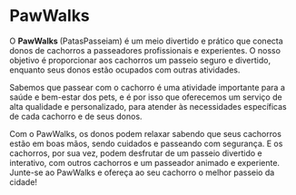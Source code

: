 # PawWalks

O <strong> PawWalks </strong> (PatasPasseiam) é um meio divertido e prático que conecta donos de cachorros a passeadores profissionais e experientes. O nosso objetivo é proporcionar aos cachorros um passeio seguro e divertido, enquanto seus donos estão ocupados com outras atividades.

Sabemos que passear com o cachorro é uma atividade importante para a saúde e bem-estar dos pets, e é por isso que oferecemos um serviço de alta qualidade e personalizado, para atender às necessidades específicas de cada cachorro e de seus donos.

Com o PawWalks, os donos podem relaxar sabendo que seus cachorros estão em boas mãos, sendo cuidados e passeando com segurança. E os cachorros, por sua vez, podem desfrutar de um passeio divertido e interativo, com outros cachorros e um passeador animado e experiente. Junte-se ao PawWalks e ofereça ao seu cachorro o melhor passeio da cidade!
